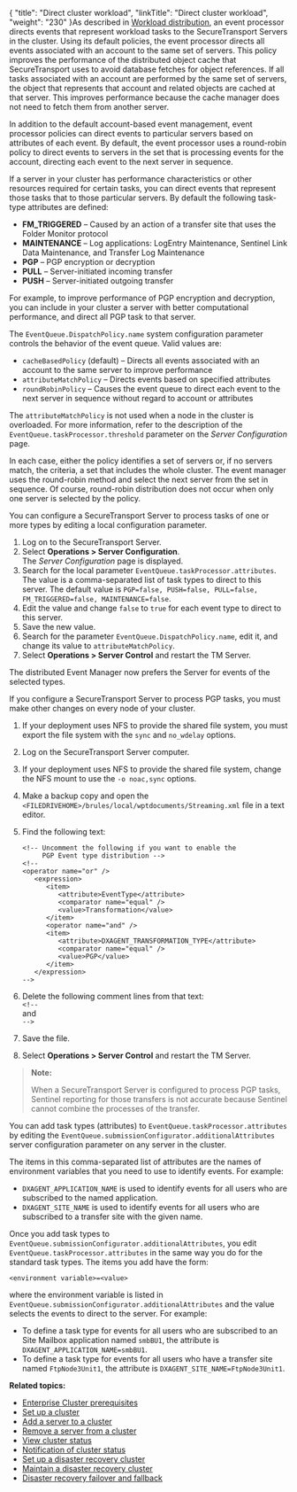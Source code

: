 {
    "title": "Direct cluster workload",
    "linkTitle": "Direct cluster workload",
    "weight": "230"
}As described in <a href="../../c_st_largeenterpriseclustermodel/c_st_workload_distribution" class="MCXref xref">Workload distribution</a>, an event processor directs events that represent workload tasks to the <span class="mc-variable axway_variables.Component_Short_Name variable">SecureTransport</span> Servers in the cluster. Using its default policies, the event processor directs all events associated with an account to the same set of servers. This policy improves the performance of the distributed object cache that <span class="mc-variable axway_variables.Component_Short_Name variable">SecureTransport</span> uses to avoid database fetches for object references. If all tasks associated with an account are performed by the same set of servers, the object that represents that account and related objects are cached at that server. This improves performance because the cache manager does not need to fetch them from another server.

In addition to the default account-based event management, event processor policies can direct events to particular servers based on attributes of each event. By default, the event processor uses a round-robin policy to direct events to servers in the set that is processing events for the account, directing each event to the next server in sequence.

If a server in your cluster has performance characteristics or other resources required for certain tasks, you can direct events that represent those tasks that to those particular servers. By default the following task-type attributes are defined:

-   **FM\_TRIGGERED** – Caused by an action of a transfer site that uses the Folder Monitor protocol
-   **MAINTENANCE** – Log applications: LogEntry Maintenance, Sentinel Link Data Maintenance, and Transfer Log Maintenance
-   **PGP** – PGP encryption or decryption
-   **PULL** – Server-initiated incoming transfer
-   **PUSH** – Server-initiated outgoing transfer

For example, to improve performance of PGP encryption and decryption, you can include in your cluster a server with better computational performance, and direct all PGP task to that server.

The `EventQueue.DispatchPolicy.name` system configuration parameter controls the behavior of the event queue. Valid values are:

-   `cacheBasedPolicy` (default) – Directs all events associated with an account to the same server to improve performance
-   `attributeMatchPolicy` – Directs events based on specified attributes
-   `roundRobinPolicy` – Causes the event queue to direct each event to the next server in sequence without regard to account or attributes

The `attributeMatchPolicy` is not used when a node in the cluster is overloaded. For more information, refer to the description of the `EventQueue.taskProcessor.threshold` parameter on the *Server Configuration* page.

In each case, either the policy identifies a set of servers or, if no servers match, the criteria, a set that includes the whole cluster. The event manager uses the round-robin method and select the next server from the set in sequence. Of course, round-robin distribution does not occur when only one server is selected by the policy.

You can configure a <span class="mc-variable axway_variables.Component_Short_Name variable">SecureTransport</span> Server to process tasks of one or more types by editing a local configuration parameter.

1.  Log on to the <span class="mc-variable axway_variables.Component_Short_Name variable">SecureTransport</span> Server.
2.  Select **Operations > Server Configuration**.  
    The *Server Configuration* page is displayed.
3.  Search for the local parameter `EventQueue.taskProcessor.attributes`.  
    The value is a comma-separated list of task types to direct to this server. The default value is `PGP=false, PUSH=false, PULL=false, FM_TRIGGERED=false, MAINTENANCE=false`.
4.  Edit the value and change `false` to `true` for each event type to direct to this server.
5.  Save the new value.
6.  Search for the parameter `EventQueue.DispatchPolicy.name`, edit it, and change its value to `attributeMatchPolicy`.
7.  Select **Operations > Server Control** and restart the TM Server.

The distributed Event Manager now prefers the Server for events of the selected types.

If you configure a <span class="mc-variable axway_variables.Component_Short_Name variable">SecureTransport</span> Server to process PGP tasks, you must make other changes on every node of your cluster.

1.  If your deployment uses NFS to provide the shared file system, you must export the file system with the `sync` and `no_wdelay` options.

2.  Log on the <span class="mc-variable axway_variables.Component_Short_Name variable">SecureTransport</span> Server computer.

3.  If your deployment uses NFS to provide the shared file system, change the NFS mount to use the `-o noac,sync` options.

4.  Make a backup copy and open the `<FILEDRIVEHOME>/brules/local/wptdocuments/Streaming.xml` file in a text editor.

5.  Find the following text:  



        <!-- Uncomment the following if you want to enable the 
             PGP Event type distribution -->
        <!--
        <operator name="or" />
           <expression>
              <item>
                 <attribute>EventType</attribute>
                 <comparator name="equal" />
                 <value>Transformation</value>
              </item>
              <operator name="and" />
              <item>
                 <attribute>DXAGENT_TRANSFORMATION_TYPE</attribute>
                 <comparator name="equal" />
                 <value>PGP</value>
              </item>
           </expression>
        -->

6.  Delete the following comment lines from that text:  
    `<!--`  
    and  
    `-->`

7.  Save the file.

8.  Select **Operations > Server Control** and restart the TM Server.

> **Note:**
>
> When a SecureTransport Server is configured to process PGP tasks, Sentinel reporting for those transfers is not accurate because Sentinel cannot combine the processes of the transfer.

You can add task types (attributes) to `EventQueue.taskProcessor.attributes` by editing the `EventQueue.submissionConfigurator.additionalAttributes` server configuration parameter on any server in the cluster.

The items in this comma-separated list of attributes are the names of environment variables that you need to use to identify events. For example:

-   `DXAGENT_APPLICATION_NAME` is used to identify events for all users who are subscribed to the named application.
-   `DXAGENT_SITE_NAME` is used to identify events for all users who are subscribed to a transfer site with the given name.

Once you add task types to `EventQueue.submissionConfigurator.additionalAttributes`, you edit `EventQueue.taskProcessor.attributes` in the same way you do for the standard task types. The items you add have the form:

`<environment variable>=<value>`

where the environment variable is listed in `EventQueue.submissionConfigurator.additionalAttributes` and the value selects the events to direct to the server. For example:

-   To define a task type for events for all users who are subscribed to an Site Mailbox application named `smbBU1`, the attribute is `DXAGENT_APPLICATION_NAME=smbBU1`.
-   To define a task type for events for all users who have a transfer site named `FtpNode3Unit1`, the attribute is `DXAGENT_SITE_NAME=FtpNode3Unit1`.

**Related topics:**

-   <a href="../c_st_cluster_prerequisites" class="MCXref xref">Enterprise Cluster prerequisites</a>
-   <a href="../t_st_setup_cluster" class="MCXref xref">Set up a cluster</a>
-   <a href="../t_st_add_server_to_cluster" class="MCXref xref">Add a server to a cluster</a>
-   <a href="../t_st_remove_server_from_cluster" class="MCXref xref">Remove a server from a cluster</a>
-   <a href="../t_st_view_cluster_status" class="MCXref xref">View cluster status</a>
-   <a href="../t_st_notification_of_cluster_status" class="MCXref xref">Notification of cluster status</a>
-   <a href="../t_st_setup_disaster_recovery_cluster" class="MCXref xref">Set up a disaster recovery cluster</a>
-   <a href="../t_st_maintain_disaster_recovery_cluster" class="MCXref xref">Maintain a disaster recovery cluster</a>
-   <a href="../t_st_dr_failover_fallback" class="MCXref xref">Disaster recovery failover and fallback</a>
